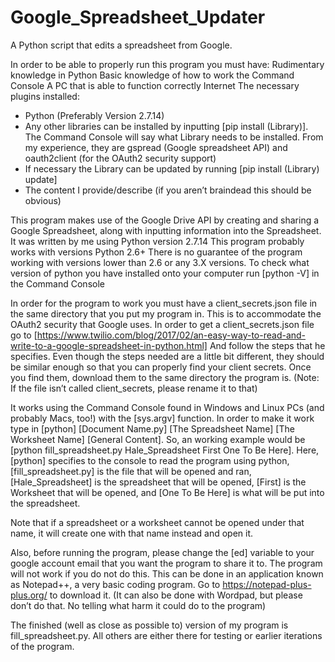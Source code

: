 # Google_Spreadsheet_Updater
A Python script that edits a spreadsheet from Google.

In order to be able to properly run this program you must have:
Rudimentary knowledge in Python
Basic knowledge of how to work the Command Console
A PC that is able to function correctly
Internet
The necessary plugins installed:
- Python (Preferably Version 2.7.14)
- Any other libraries can be installed by inputting [pip install (Library)]. The Command Console will say what Library needs to be installed. From my experience, they are gspread (Google spreadsheet API) and oauth2client (for the OAuth2 security support)
- If necessary the Library can be updated by running [pip install (Library) update]
- The content I provide/describe (if you aren’t braindead this should be obvious)

This program makes use of the Google Drive API by creating and sharing a Google Spreadsheet, along with inputting information into the Spreadsheet.
It was written by me using Python version 2.7.14
This program probably works with versions Python 2.6+
There is no guarantee of the program working with versions lower than 2.6 or any 3.X versions.
To check what version of python you have installed onto your computer run [python -V] in the Command Console

In order for the program to work you must have a client_secrets.json file in the same directory that you put my program in. This is to accommodate the OAuth2 security that Google uses.
In order to get a client_secrets.json file go to [https://www.twilio.com/blog/2017/02/an-easy-way-to-read-and-write-to-a-google-spreadsheet-in-python.html] And follow the steps that he specifies.
Even though the steps needed are a little bit different, they should be similar enough so that you can properly find your client secrets.
Once you find them, download them to the same directory the program is.
(Note: If the file isn’t called client_secrets, please rename it to that)

It works using the Command Console found in Windows and Linux PCs (and probably Macs, too!) with the [sys.argv] function. In order to make it work type in [python] [Document Name.py] 
[The Spreadsheet Name] [The Worksheet Name] [General Content]. So, an working example would be [python fill_spreadsheet.py Hale_Spreadsheet First One To Be Here]. Here, [python] specifies to the console to read the program using python, [fill_spreadsheet.py] is the file that will be opened and ran, [Hale_Spreadsheet] is the spreadsheet that will be opened, [First] is the Worksheet that will be opened, 
and [One To Be Here] is what will be put into the spreadsheet.

Note that if a spreadsheet or a worksheet cannot be opened under that name, it will create one with that name instead and open it. 

Also, before running the program, please change the [ed] variable to your google account email that you want the program to share it to. The program will not work if you do not do this.
This can be done in an application known as Notepad++, a very basic coding program.
Go to https://notepad-plus-plus.org/ to download it. (It can also be done with Wordpad, but please don’t do that. No telling what harm it could do to the program)

The finished (well as close as possible to) version of my program is fill_spreadsheet.py. All others are either there for testing or earlier iterations of the program. 


